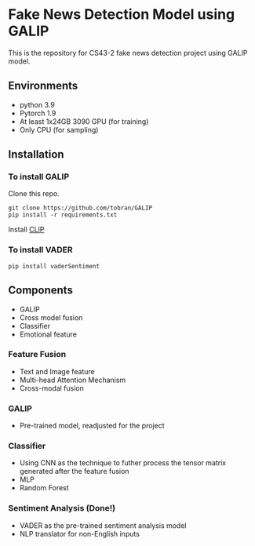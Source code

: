 # Fake News Detection Model using GALIP

This is the repository for CS43-2 fake news detection project using GALIP model. 

## Environments

- python 3.9
- Pytorch 1.9
- At least 1x24GB 3090 GPU (for training)
- Only CPU (for sampling) 

## Installation

### To install GALIP

Clone this repo.
```
git clone https://github.com/tobran/GALIP
pip install -r requirements.txt
```

Install [CLIP](https://github.com/openai/CLIP)

### To install VADER

```
pip install vaderSentiment
```

## Components
- GALIP​
- Cross model fusion​
- Classifier​
- Emotional feature

### Feature Fusion

- Text and Image feature
- Multi-head Attention Mechanism
- Cross-modal fusion

### GALIP

- Pre-trained model, readjusted for the project

### Classifier
- Using CNN as the technique to futher process the tensor matrix generated after the feature fusion
- MLP
- Random Forest

### Sentiment Analysis (Done!)
- VADER as the pre-trained sentiment analysis model
- NLP translator for non-English inputs
